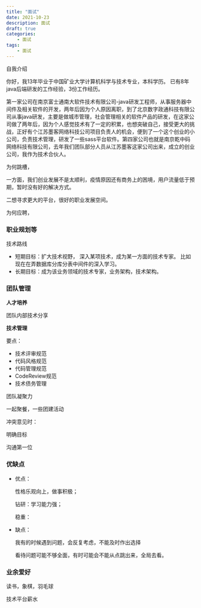 ```yaml
---
title: "面试"
date: 2021-10-23
description: 面试
draft: true
categories:                                 
    - 面试
tags:
    - 面试
---
```


自我介绍

你好，我13年毕业于中国矿业大学计算机科学与技术专业，本科学历。 已有8年 java后端研发的工作经验，3份工作经历。

第一家公司在南京富士通南大软件技术有限公司-java研发工程师，从事服务器中间件及相关软件的开发，两年后因为个人原因离职，到了北京数字政通科技有限公司从事java研发，主要是做城市管理，社会管理相关的软件产品的研发，在这家公司做了两年后，因为个人感觉技术有了一定的积累，也想突破自己，接受更大的挑战，正好有个江苏墨客网络科技公司项目负责人的机会，便到了一个这个创业的小公司，负责技术管理，研发了一些sass平台软件。第四家公司也就是南京乾中码网络科技有限公司，去年我们团队部分人员从江苏墨客这家公司出来，成立的创业公司，我作为技术合伙人。



为何跳槽，

一方面，我们创业发展不是太顺利，疫情原因还有商务上的困境，用户流量低于预期，暂时没有好的解决方式。

二想寻求更大的平台，很好的职业发展空间。



为何应聘，



### 职业规划等

   技术路线

* 短期目标：扩大技术视野， 深入某项技术，成为某一方面的技术专家。 比如现在在弄数据库分库分表中间件的深入学习。
* 长期目标：成为该业务领域的技术专家，业务架构，技术架构。



### 团队管理

**人才培养**

团队内部技术分享

**技术管理**

要点：

- 技术评审规范
- 代码风格规范
- 代码管理规范
- CodeReview规范
- 技术债务管理

团队凝聚力

一起聚餐，一些团建活动



冲突意见时：

明确目标

沟通第一位





### 优缺点

* 优点：

  性格乐观向上，做事积极；

  钻研：学习能力强；

  稳重：

  

* 缺点：

   我有的时候遇到问题，会反复考虑，不能及时作出选择

  看待问题可能不够全面，有时可能会不能从点跳出来，全局去看。

  

  

### 业余爱好

读书，象棋，羽毛球



技术平台薪水
